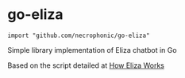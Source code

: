 # go-eliza

``
import "github.com/necrophonic/go-eliza"
``

Simple library implementation of Eliza chatbot in Go

Based on the script detailed at [How Eliza Works](http://www.chayden.net/eliza/instructions.txt)

